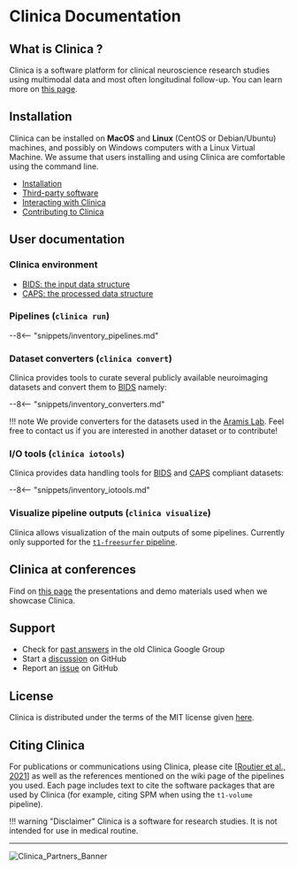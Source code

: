 <!-- markdownlint-disable MD007 -->
# Clinica Documentation

## What is Clinica ?

Clinica is a software platform for clinical neuroscience research studies using multimodal data and most often longitudinal follow-up.
You can learn more on [this page](./WhatIsClinica.md).

## Installation

Clinica can be installed on **MacOS** and **Linux** (CentOS or Debian/Ubuntu) machines, and possibly on Windows computers with a Linux Virtual Machine.
We assume that users installing and using Clinica are comfortable using the command line.

- [Installation](./Software/Installation.md)
- [Third-party software](./Software/Third-party.md)  
- [Interacting with Clinica](./Software/InteractingWithClinica.md)
- [Contributing to Clinica](./Software/contributing.md)

## User documentation

### Clinica environment

- [BIDS: the input data structure](./BIDS.md)
- [CAPS: the processed data structure](./CAPS/Introduction.md)

### Pipelines (`clinica run`)

--8<-- "snippets/inventory_pipelines.md"

### Dataset converters (`clinica convert`)

Clinica provides tools to curate several publicly available neuroimaging datasets and convert them to [BIDS](./BIDS.md) namely:

--8<-- "snippets/inventory_converters.md"

!!! note
    We provide converters for the datasets used in the [Aramis Lab](http://www.aramislab.fr/).
    Feel free to contact us if you are interested in another dataset or to contribute!

### I/O tools (`clinica iotools`)

Clinica provides data handling tools for [BIDS](http://bids.neuroimaging.io) and [CAPS](../CAPS/Introduction) compliant datasets:

--8<-- "snippets/inventory_iotools.md"

### Visualize pipeline outputs (`clinica visualize`)

Clinica allows visualization of the main outputs of some pipelines.
Currently only supported for the [`t1-freesurfer` pipeline](./Pipelines/T1_FreeSurfer.md).

## Clinica at conferences

Find on [this page](./ClinicaConferences.md) the presentations and demo materials used when we showcase Clinica.

## Support

- Check for [past answers](https://groups.google.com/forum/#!forum/clinica-user) in the old Clinica Google Group
- Start a [discussion](https://github.com/aramis-lab/clinica/discussions) on GitHub
- Report an [issue](https://github.com/aramis-lab/clinica/issues) on GitHub

## License

Clinica is distributed under the terms of the MIT license given [here](https://github.com/aramis-lab/clinica/blob/dev/LICENSE.txt).

## Citing Clinica

For publications or communications using Clinica, please cite [[Routier et al., 2021](https://doi.org/10.3389/fninf.2021.689675)]
as well as the references mentioned on the wiki page of the pipelines you used.
Each page includes text to cite the software packages that are used by Clinica (for example, citing SPM when using the `t1-volume` pipeline).

!!! warning "Disclaimer"
    Clinica is a software for research studies.
    It is not intended for use in medical routine.

---

![Clinica_Partners_Banner](./img/Clinica_Partners_Banner.png)

